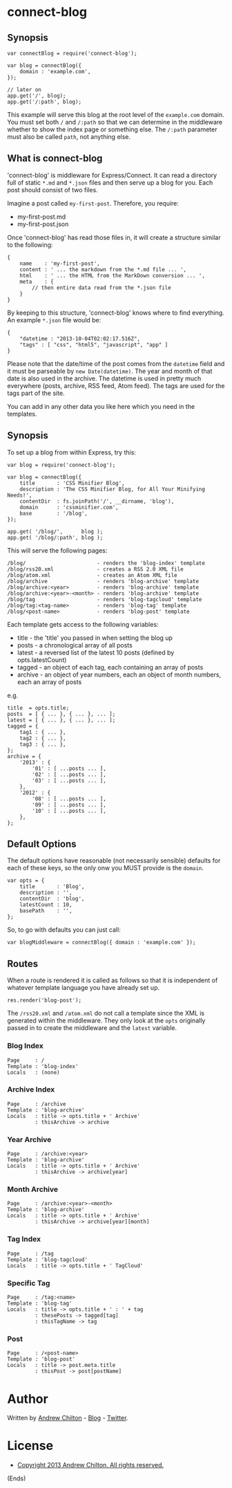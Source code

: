 # connect-blog #

## Synopsis ##

```
var connectBlog = require('connect-blog');

var blog = connectBlog({
    domain : 'example.com',
});

// later on
app.get('/', blog);
app.get('/:path', blog);
```

This example will serve this blog at the root level of the ```example.com``` domain. You must set both ```/``` and
```/:path``` so that we can determine in the middleware whether to show the index page or something else. The
```/:path``` parameter must also be called ```path```, not anything else.

## What is connect-blog ##

'connect-blog' is middleware for Express/Connect. It can read a directory full of static ```*.md``` and ```*.json``` files
and then serve up a blog for you. Each post should consist of two files.

Imagine a post called ```my-first-post```. Therefore, you require:

* my-first-post.md
* my-first-post.json

Once 'connect-blog' has read those files in, it will create a structure similar to the following:

```
{
    name    : 'my-first-post',
    content : ' ... the markdown from the *.md file ... ',
    html    : ' ... the HTML from the MarkDown conversion ... ',
    meta    : {
        // then entire data read from the *.json file
    }
}
```

By keeping to this structure, 'connect-blog' knows where to find everything. An example ```*.json``` file would be:

```
{
    "datetime : "2013-10-04T02:02:17.516Z",
    "tags" : [ "css", "html5", "javascript", "app" ]
}
```

Please note that the date/time of the post comes from the ```datetime``` field and it must be parseable by ```new
Date(datetime)```. The year and month of that date is also used in the archive. The datetime is used in pretty much
everywhere (posts, archive, RSS feed, Atom feed). The tags are used for the tags part of the site.

You can add in any other data you like here which you need in the templates.

## Synopsis ##

To set up a blog from within Express, try this:

```
var blog = require('connect-blog');

var blog = connectBlog({
    title       : 'CSS Minifier Blog',
    description : 'The CSS Minifier Blog, for All Your Minifying Needs!',
    contentDir  : fs.joinPath('/', __dirname, 'blog'),
    domain      : 'cssminifier.com',
    base        : '/blog',
});

app.get( '/blog/',      blog );
app.get( '/blog/:path', blog );

```

This will serve the following pages:

```
/blog/                       - renders the 'blog-index' template
/blog/rss20.xml              - creates a RSS 2.0 XML file
/blog/atom.xml               - creates an Atom XML file
/blog/archive                - renders 'blog-archive' template
/blog/archive:<year>         - renders 'blog-archive' template
/blog/archive:<year>-<month> - renders 'blog-archive' template
/blog/tag                    - renders 'blog-tagcloud' template
/blog/tag:<tag-name>         - renders 'blog-tag' template
/blog/<post-name>            - renders 'blog-post' template
```

Each template gets access to the following variables:

* title - the 'title' you passed in when setting the blog up
* posts - a chronological array of all posts
* latest - a reversed list of the latest 10 posts (defined by opts.latestCount)
* tagged - an object of each tag, each containing an array of posts
* archive - an object of year numbers, each an object of month numbers, each an array of posts

e.g.

```
title  = opts.title;
posts  = [ { ... }, { ... }, ... ];
latest = [ { ... }, { ... }, ... ];
tagged = {
    tag1 : { ... },
    tag2 : { ... },
    tag3 : { ... },
};
archive = {
    '2013' : {
        '01' : [ ...posts ... ],
        '02' : [ ...posts ... ],
        '03' : [ ...posts ... ],
    },
    '2012' : {
        '08' : [ ...posts ... ],
        '09' : [ ...posts ... ],
        '10' : [ ...posts ... ],
    },
};
```

## Default Options ##

The default options have reasonable (not necessarily sensible) defaults for each of these keys, so the only onw you MUST provide
is the ```domain```.

```
var opts = {
    title       : 'Blog',
    description : '',
    contentDir  : 'blog',
    latestCount : 10,
    basePath    : '',
};
```

So, to go with defaults you can just call:

```
var blogMiddleware = connectBlog({ domain : 'example.com' });
```

## Routes ##

When a route is rendered it is called as follows so that it is independent of whatever template language you have already set up.

```
res.render('blog-post');
```

The ```/rss20.xml``` and ```/atom.xml``` do not call a template since the XML is generated within the middleware. They
only look at the ```opts``` originally passed in to create the middleware and the ```latest``` variable.

### Blog Index ###

```
Page     : /
Template : 'blog-index'
Locals   : (none)
```

### Archive Index ###

```
Page     : /archive
Template : 'blog-archive'
Locals   : title -> opts.title + ' Archive'
         : thisArchive -> archive
```

### Year Archive ###

```
Page     : /archive:<year>
Template : 'blog-archive'
Locals   : title -> opts.title + ' Archive'
         : thisArchive -> archive[year]
```

### Month Archive ###

```
Page     : /archive:<year>-<month>
Template : 'blog-archive'
Locals   : title -> opts.title + ' Archive'
         : thisArchive -> archive[year][month]
```

### Tag Index ###

```
Page     : /tag
Template : 'blog-tagcloud'
Locals   : title -> opts.title + ' TagCloud'
```

### Specific Tag ###

```
Page     : /tag:<name>
Template : 'blog-tag'
Locals   : title -> opts.title + ' : ' + tag
         : thesePosts -> tagged[tag]
         : thisTagName -> tag
```

### Post ###

```
Page     : /<post-name>
Template : 'blog-post'
Locals   : title -> post.meta.title
         : thisPost -> post[postName]
```

# Author #

Written by [Andrew Chilton](http://chilts.org/) - [Blog](http://chilts.org/blog/) - [Twitter](https://twitter.com/andychilton).

# License #

* [Copyright 2013 Andrew Chilton.  All rights reserved.](http://chilts.mit-license.org/2013/)

(Ends)
